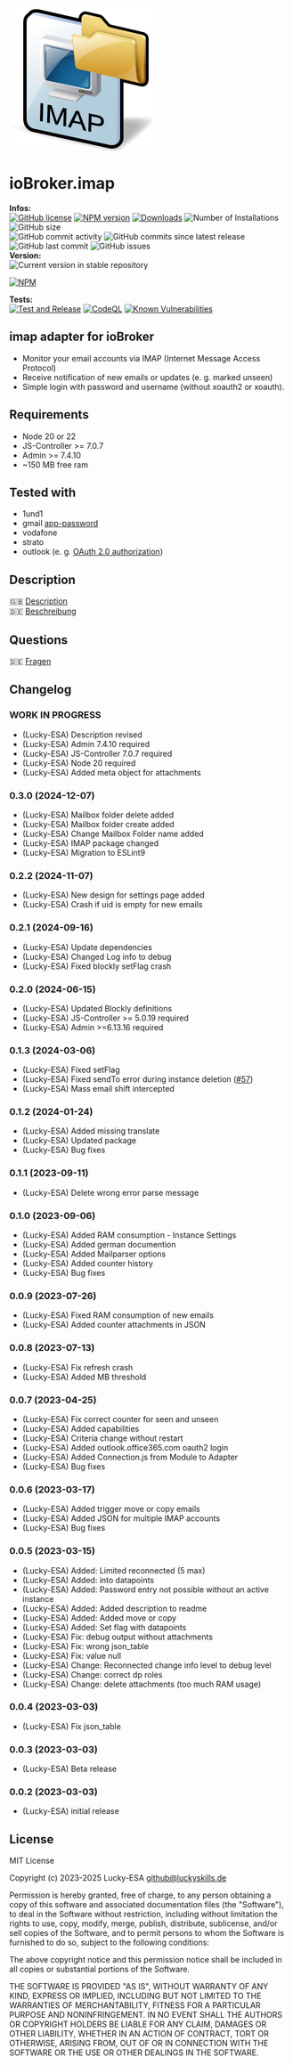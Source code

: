 ![Logo](admin/imap.png)

# ioBroker.imap

**Infos:** </br>
[![GitHub license](https://img.shields.io/github/license/Lucky-ESA/ioBroker.imap)](https://github.com/Lucky-ESA/ioBroker.imap/blob/main/LICENSE)
[![NPM version](https://img.shields.io/npm/v/iobroker.imap.svg)](https://www.npmjs.com/package/iobroker.imap)
[![Downloads](https://img.shields.io/npm/dm/iobroker.imap.svg)](https://www.npmjs.com/package/iobroker.imap)
![Number of Installations](https://iobroker.live/badges/imap-installed.svg)
![GitHub size](https://img.shields.io/github/repo-size/Lucky-ESA/ioBroker.imap)</br>
![GitHub commit activity](https://img.shields.io/github/commit-activity/m/Lucky-ESA/ioBroker.imap)
![GitHub commits since latest release](https://img.shields.io/github/commits-since/Lucky-ESA/ioBroker.imap/latest)
![GitHub last commit](https://img.shields.io/github/last-commit/Lucky-ESA/ioBroker.imap)
![GitHub issues](https://img.shields.io/github/issues/Lucky-ESA/ioBroker.imap)</br>
**Version:** </br>
![Current version in stable repository](https://iobroker.live/badges/imap-stable.svg)

[![NPM](https://nodei.co/npm/iobroker.imap.png?downloads=true)](https://nodei.co/npm/iobroker.imap/)

**Tests:** </br>
[![Test and Release](https://github.com/Lucky-ESA/ioBroker.imap/actions/workflows/test-and-release.yml/badge.svg)](https://github.com/Lucky-ESA/ioBroker.imap/actions/workflows/test-and-release.yml)
[![CodeQL](https://github.com/Lucky-ESA/ioBroker.imap/actions/workflows/codeql.yml/badge.svg)](https://github.com/Lucky-ESA/ioBroker.imap/actions/workflows/codeql.yml)
[![Known Vulnerabilities](https://snyk.io/test/github/Lucky-ESA/ioBroker.imap/badge.svg)](https://snyk.io/test/github/Lucky-ESA/ioBroker.imap)

## imap adapter for ioBroker

- Monitor your email accounts via IMAP (Internet Message Access Protocol)
- Receive notification of new emails or updates (e. g. marked unseen)
- Simple login with password and username (without xoauth2 or xoauth).

## Requirements

- Node 20 or 22
- JS-Controller >= 7.0.7
- Admin >= 7.4.10
- ~150 MB free ram

## Tested with

- 1und1
- gmail [app-password](https://support.google.com/mail/answer/185833?hl=de)
- vodafone
- strato
- outlook (e. g. [OAuth 2.0 authorization](https://learn.microsoft.com/en-us/entra/identity-platform/quickstart-register-app?tabs=certificate))

## Description

🇬🇧 [Description](/docs/en/README.md)</br>
🇩🇪 [Beschreibung](/docs/de/README.md)

## Questions

🇩🇪 [Fragen](https://forum.iobroker.net/topic/63400/test-adapter-iobroker-imap-latest-stable)

<!--
    Placeholder for the next version (at the beginning of the line):
    ### **WORK IN PROGRESS**
-->

## Changelog

### **WORK IN PROGRESS**

- (Lucky-ESA) Description revised
- (Lucky-ESA) Admin 7.4.10 required
- (Lucky-ESA) JS-Controller 7.0.7 required
- (Lucky-ESA) Node 20 required
- (Lucky-ESA) Added meta object for attachments

### 0.3.0 (2024-12-07)

- (Lucky-ESA) Mailbox folder delete added
- (Lucky-ESA) Mailbox folder create added
- (Lucky-ESA) Change Mailbox Folder name added
- (Lucky-ESA) IMAP package changed
- (Lucky-ESA) Migration to ESLint9

### 0.2.2 (2024-11-07)

- (Lucky-ESA) New design for settings page added
- (Lucky-ESA) Crash if uid is empty for new emails

### 0.2.1 (2024-09-16)

- (Lucky-ESA) Update dependencies
- (Lucky-ESA) Changed Log info to debug
- (Lucky-ESA) Fixed blockly setFlag crash

### 0.2.0 (2024-06-15)

- (Lucky-ESA) Updated Blockly definitions
- (Lucky-ESA) JS-Controller >= 5.0.19 required
- (Lucky-ESA) Admin >=6.13.16 required

### 0.1.3 (2024-03-06)

- (Lucky-ESA) Fixed setFlag
- (Lucky-ESA) Fixed sendTo error during instance deletion ([#57](https://github.com/Lucky-ESA/ioBroker.imap/issues/57))
- (Lucky-ESA) Mass email shift intercepted

### 0.1.2 (2024-01-24)

- (Lucky-ESA) Added missing translate
- (Lucky-ESA) Updated package
- (Lucky-ESA) Bug fixes

### 0.1.1 (2023-09-11)

- (Lucky-ESA) Delete wrong error parse message

### 0.1.0 (2023-09-06)

- (Lucky-ESA) Added RAM consumption - Instance Settings
- (Lucky-ESA) Added german documention
- (Lucky-ESA) Added Mailparser options
- (Lucky-ESA) Added counter history
- (Lucky-ESA) Bug fixes

### 0.0.9 (2023-07-26)

- (Lucky-ESA) Fixed RAM consumption of new emails
- (Lucky-ESA) Added counter attachments in JSON

### 0.0.8 (2023-07-13)

- (Lucky-ESA) Fix refresh crash
- (Lucky-ESA) Added MB threshold

### 0.0.7 (2023-04-25)

- (Lucky-ESA) Fix correct counter for seen and unseen
- (Lucky-ESA) Added capabilities
- (Lucky-ESA) Criteria change without restart
- (Lucky-ESA) Added outlook.office365.com oauth2 login
- (Lucky-ESA) Added Connection.js from Module to Adapter
- (Lucky-ESA) Bug fixes

### 0.0.6 (2023-03-17)

- (Lucky-ESA) Added trigger move or copy emails
- (Lucky-ESA) Added JSON for multiple IMAP accounts
- (Lucky-ESA) Bug fixes

### 0.0.5 (2023-03-15)

- (Lucky-ESA) Added: Limited reconnected (5 max)
- (Lucky-ESA) Added: into datapoints
- (Lucky-ESA) Added: Password entry not possible without an active instance
- (Lucky-ESA) Added: Added description to readme
- (Lucky-ESA) Added: Added move or copy
- (Lucky-ESA) Added: Set flag with datapoints
- (Lucky-ESA) Fix: debug output without attachments
- (Lucky-ESA) Fix: wrong json_table
- (Lucky-ESA) Fix: value null
- (Lucky-ESA) Change: Reconnected change info level to debug level
- (Lucky-ESA) Change: correct dp roles
- (Lucky-ESA) Change: delete attachments (too much RAM usage)

### 0.0.4 (2023-03-03)

- (Lucky-ESA) Fix json_table

### 0.0.3 (2023-03-03)

- (Lucky-ESA) Beta release

### 0.0.2 (2023-03-03)

- (Lucky-ESA) initial release

## License

MIT License

Copyright (c) 2023-2025 Lucky-ESA <github@luckyskills.de>

Permission is hereby granted, free of charge, to any person obtaining a copy
of this software and associated documentation files (the "Software"), to deal
in the Software without restriction, including without limitation the rights
to use, copy, modify, merge, publish, distribute, sublicense, and/or sell
copies of the Software, and to permit persons to whom the Software is
furnished to do so, subject to the following conditions:

The above copyright notice and this permission notice shall be included in all
copies or substantial portions of the Software.

THE SOFTWARE IS PROVIDED "AS IS", WITHOUT WARRANTY OF ANY KIND, EXPRESS OR
IMPLIED, INCLUDING BUT NOT LIMITED TO THE WARRANTIES OF MERCHANTABILITY,
FITNESS FOR A PARTICULAR PURPOSE AND NONINFRINGEMENT. IN NO EVENT SHALL THE
AUTHORS OR COPYRIGHT HOLDERS BE LIABLE FOR ANY CLAIM, DAMAGES OR OTHER
LIABILITY, WHETHER IN AN ACTION OF CONTRACT, TORT OR OTHERWISE, ARISING FROM,
OUT OF OR IN CONNECTION WITH THE SOFTWARE OR THE USE OR OTHER DEALINGS IN THE
SOFTWARE.
